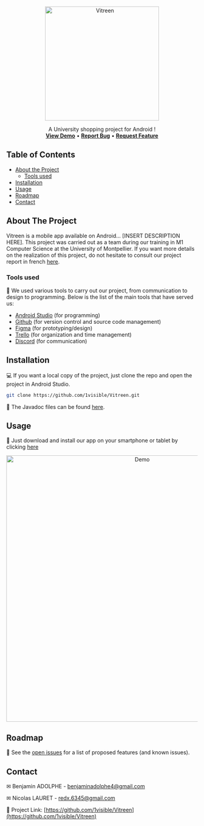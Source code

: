 <br />
<p align="center">
  <a href="https://github.com/1visible/Vitreen">
  <img alt="Vitreen" src="app/src/main/res/drawable/title.png" width="300"></img>
  </a>

  <p align="center">
    A University shopping project for Android !
    <br />
  <a href="https://github.com/1visible/Vitreen#usage"><strong>View Demo</strong></a>
    •
    <a href="https://github.com/1visible/Vitreen/issues"><strong>Report Bug</strong></a>
    •
    <a href="https://github.com/1visible/Vitreen/issues"><strong>Request Feature</strong></a>
  </p>
</p>



<!-- TABLE OF CONTENTS -->
## Table of Contents

* [About the Project](#about-the-project)
  * [Tools used](#tools-used)
* [Installation](#installation)
* [Usage](#usage)
* [Roadmap](#roadmap)
* [Contact](#contact)



<!-- ABOUT THE PROJECT -->
## About The Project

Vitreen is a mobile app available on Android... [INSERT DESCRIPTION HERE]. This project was carried out as a team during our training in M1 Computer Science at the University of Montpellier.
If you want more details on the realization of this project, do not hesitate to consult our project report in french [here](https://github.com/1visible/Vitreen/blob/master/report/Vitreen%20report.pdf).

### Tools used
🔨 We used various tools to carry out our project, from communication to design to programming. Below is the list of the main tools that have served us:
* [Android Studio](https://developer.android.com/studio) (for programming)
* [Github](https://github.com) (for version control and source code management)
* [Figma](https://www.figma.com) (for prototyping/design)
* [Trello](https://trello.com) (for organization and time management)
* [Discord](https://discordapp.com) (for communication)



<!-- INSTALLATION -->
## Installation

💻 If you want a local copy of the project, just clone the repo and open the project in Android Studio.
```sh
git clone https://github.com/1visible/Vitreen.git
```
📗 The Javadoc files can be found [here](https://1visible.github.io/Vitreen/index.html).



<!-- USAGE EXAMPLES -->
## Usage

📱 Just download and install our app on your smartphone or tablet by clicking [here](https://www.dropbox.com/s/up754cywcfysrmc/Watizit.apk?dl=1)

<p align="center">
  <img alt="Demo" src="https://i.imgur.com/tmYSMvA.png" width="700">
</p>



<!-- ROADMAP -->
## Roadmap

🔧 See the [open issues](https://github.com/1visible/Vitreen/issues) for a list of proposed features (and known issues).



<!-- CONTACT -->
## Contact

✉ Benjamin ADOLPHE - benjaminadolphe4@gmail.com

✉ Nicolas LAURET - redx.6345@gmail.com

🔗 Project Link: [https://github.com/1visible/Vitreen](https://github.com/1visible/Vitreen)
